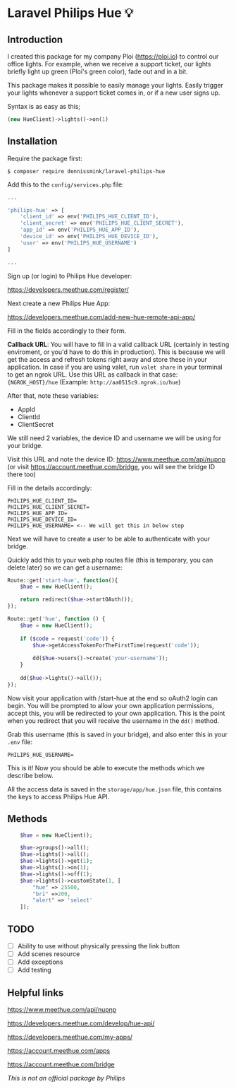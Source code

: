 # Laravel Philips Hue 💡

## Introduction

I created this package for my company Ploi (https://ploi.io) to control our office
lights. For example, when we receive a support ticket, our lights briefly light up green (Ploi's green color), fade out and in a bit.

This package makes it possible to easily manage your lights. Easily trigger your lights
whenever a support ticket comes in, or if a new user signs up.

Syntax is as easy as this;

```php
(new HueClient)->lights()->on(1)
```

## Installation

Require the package first:

```
$ composer require dennissmink/laravel-philips-hue
```

Add this to the `config/services.php` file:

```php
...

'philips-hue' => [
    'client_id' => env('PHILIPS_HUE_CLIENT_ID'),
    'client_secret' => env('PHILIPS_HUE_CLIENT_SECRET'),
    'app_id' => env('PHILIPS_HUE_APP_ID'),
    'device_id' => env('PHILIPS_HUE_DEVICE_ID'),
    'user' => env('PHILIPS_HUE_USERNAME')
]

...
```

Sign up (or login) to Philips Hue developer:

https://developers.meethue.com/register/

Next create a new Philips Hue App:

https://developers.meethue.com/add-new-hue-remote-api-app/

Fill in the fields accordingly to their form.

**Callback URL**: You will have to fill in a valid callback URL (certainly in testing enviroment, or you'd have to do this in production).
This is because we will get the access and refresh tokens right away and store these in your application.
In case if you are using valet, run `valet share` in your terminal to get an ngrok URL. Use this URL as callback in that case:
`{NGROK_HOST}/hue` (Example: `http://aa0515c9.ngrok.io/hue`)

After that, note these variables:

- AppId
- ClientId
- ClientSecret

We still need 2 variables, the device ID and username we will be using for your bridge.

Visit this URL and note the device ID: https://www.meethue.com/api/nupnp (or visit https://account.meethue.com/bridge, you will see the bridge ID there too)

Fill in the details accordingly:

```
PHILIPS_HUE_CLIENT_ID=
PHILIPS_HUE_CLIENT_SECRET=
PHILIPS_HUE_APP_ID=
PHILIPS_HUE_DEVICE_ID=
PHILIPS_HUE_USERNAME= <-- We will get this in below step
```

Next we will have to create a user to be able to authenticate with your bridge.

Quickly add this to your web.php routes file (this is temporary, you can delete later) so we can get a username:

```php
Route::get('start-hue', function(){
    $hue = new HueClient();

    return redirect($hue->startOAuth());
});

Route::get('hue', function () {
    $hue = new HueClient();
    
    if ($code = request('code')) {
        $hue->getAccessTokenForTheFirstTime(request('code'));
        
        dd($hue->users()->create('your-username'));
    }
    
    dd($hue->lights()->all());
});
```

Now visit your application with /start-hue at the end so oAuth2 login can begin.
You will be prompted to allow your own application permissions, accept this, you will be redirected to your own application.
This is the point when you redirect that you will receive the username in the `dd()` method.

Grab this username (this is saved in your bridge), and also enter this in your `.env` file:

```
PHILIPS_HUE_USERNAME=
```

This is it! Now you should be able to execute the methods which we describe below.

All the access data is saved in the `storage/app/hue.json` file, this contains the keys to access Philips Hue API.

## Methods

```php
    $hue = new HueClient();

    $hue->groups()->all();
    $hue->lights()->all();
    $hue->lights()->get(1);
    $hue->lights()->on(1);
    $hue->lights()->off(1);
    $hue->lights()->customState(1, [
        "hue" => 25500,
        "bri" =>200,
        "alert" => 'select'
    ]);
```

## TODO

- [ ] Ability to use without physically pressing the link button
- [ ] Add scenes resource
- [ ] Add exceptions
- [ ] Add testing

## Helpful links
https://www.meethue.com/api/nupnp

https://developers.meethue.com/develop/hue-api/

https://developers.meethue.com/my-apps/

https://account.meethue.com/apps

https://account.meethue.com/bridge

*This is not an official package by Philips*
